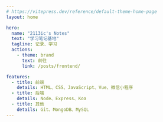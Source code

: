 ```yaml
---
# https://vitepress.dev/reference/default-theme-home-page
layout: home

hero:
  name: "2113ic's Notes"
  text: "学习笔记基地"
  tagline: 记录、学习
  actions:
    - theme: brand
      text: 前往
      link: /posts/frontend/

features:
  - title: 前端
    details: HTML、CSS、JavaScript、Vue、微信小程序
  - title: 后端
    details: Node、Express、Koa
  - title: 其他
    details: Git、MongoDB、MySQL
---
```

